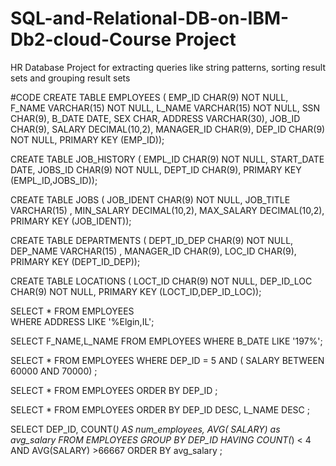 # SQL-and-Relational-DB-on-IBM-Db2-cloud-Course Project
HR Database Project for extracting queries like string patterns, sorting result sets and grouping result sets


#CODE
CREATE TABLE EMPLOYEES (
                            EMP_ID CHAR(9) NOT NULL, 
                            F_NAME VARCHAR(15) NOT NULL,
                            L_NAME VARCHAR(15) NOT NULL,
                            SSN CHAR(9),
                            B_DATE DATE,
                            SEX CHAR,
                            ADDRESS VARCHAR(30),
                            JOB_ID CHAR(9),
                            SALARY DECIMAL(10,2),
                            MANAGER_ID CHAR(9),
                            DEP_ID CHAR(9) NOT NULL,
                            PRIMARY KEY (EMP_ID));
                            
  CREATE TABLE JOB_HISTORY (
                            EMPL_ID CHAR(9) NOT NULL, 
                            START_DATE DATE,
                            JOBS_ID CHAR(9) NOT NULL,
                            DEPT_ID CHAR(9),
                            PRIMARY KEY (EMPL_ID,JOBS_ID));
 
 CREATE TABLE JOBS (
                            JOB_IDENT CHAR(9) NOT NULL, 
                            JOB_TITLE VARCHAR(15) ,
                            MIN_SALARY DECIMAL(10,2),
                            MAX_SALARY DECIMAL(10,2),
                            PRIMARY KEY (JOB_IDENT));

CREATE TABLE DEPARTMENTS (
                            DEPT_ID_DEP CHAR(9) NOT NULL, 
                            DEP_NAME VARCHAR(15) ,
                            MANAGER_ID CHAR(9),
                            LOC_ID CHAR(9),
                            PRIMARY KEY (DEPT_ID_DEP));

CREATE TABLE LOCATIONS (
                            LOCT_ID CHAR(9) NOT NULL,
                            DEP_ID_LOC CHAR(9) NOT NULL,
                            PRIMARY KEY (LOCT_ID,DEP_ID_LOC));
                            
      
   
SELECT * FROM  EMPLOYEES             
WHERE  ADDRESS LIKE '%Elgin,IL';             

SELECT  F_NAME,L_NAME FROM EMPLOYEES 
WHERE B_DATE  LIKE '197%';


SELECT * FROM EMPLOYEES
WHERE DEP_ID = 5 AND
( SALARY  BETWEEN 60000 AND 70000) ;


SELECT * FROM EMPLOYEES 
ORDER BY DEP_ID ;

SELECT * FROM EMPLOYEES 
ORDER  BY  DEP_ID DESC,  L_NAME DESC ;
        
 SELECT DEP_ID, COUNT(*) AS num_employees, AVG( SALARY) as avg_salary FROM EMPLOYEES
 GROUP BY DEP_ID HAVING COUNT(*) < 4 AND AVG(SALARY) >66667 ORDER BY avg_salary  ;
